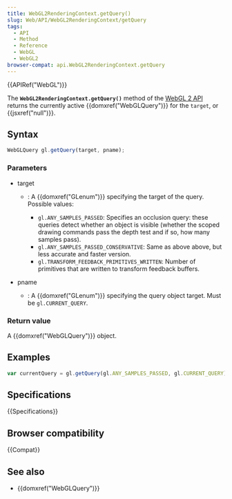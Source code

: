 ```yaml
---
title: WebGL2RenderingContext.getQuery()
slug: Web/API/WebGL2RenderingContext/getQuery
tags:
  - API
  - Method
  - Reference
  - WebGL
  - WebGL2
browser-compat: api.WebGL2RenderingContext.getQuery
---
```

{{APIRef("WebGL")}}

The **`WebGL2RenderingContext.getQuery()`** method of the [WebGL 2 API](/en-US/docs/Web/API/WebGL_API) returns the currently active
{{domxref("WebGLQuery")}} for the `target`, or {{jsxref("null")}}.

## Syntax

```js
WebGLQuery gl.getQuery(target, pname);
```

### Parameters

- target

  - : A {{domxref("GLenum")}} specifying the target of the query. Possible values:

    - `gl.ANY_SAMPLES_PASSED`: Specifies an occlusion query: these queries
      detect whether an object is visible (whether the scoped drawing commands pass the
      depth test and if so, how many samples pass).
    - `gl.ANY_SAMPLES_PASSED_CONSERVATIVE`: Same as above above, but less
      accurate and faster version.
    - `gl.TRANSFORM_FEEDBACK_PRIMITIVES_WRITTEN`: Number of primitives that
      are written to transform feedback buffers.

- pname
  - : A {{domxref("GLenum")}} specifying the query object target. Must be
    `gl.CURRENT_QUERY`.

### Return value

A {{domxref("WebGLQuery")}} object.

## Examples

```js
var currentQuery = gl.getQuery(gl.ANY_SAMPLES_PASSED, gl.CURRENT_QUERY);
```

## Specifications

{{Specifications}}

## Browser compatibility

{{Compat}}

## See also

- {{domxref("WebGLQuery")}}
